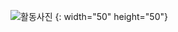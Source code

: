 ![활동사진](https://user-images.githubusercontent.com/70894372/185843560-d4b41db9-b69c-42e0-9952-9f60784cc849.jpg) {: width="50" height="50"}
